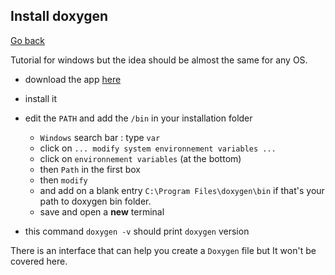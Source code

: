 ## Install doxygen

[Go back](index.md)

Tutorial for windows but the idea
should be almost the same for any OS.

* download the app [here](https://sourceforge.net/projects/doxygen/files/rel-1.9.1/)
* install it
* edit the ``PATH`` and add the `/bin` in your installation folder

    * ``Windows`` search bar : type `var`
    * click on ``... modify system environnement variables ...``
    * click on ``environnement variables`` (at the bottom)
    * then ``Path`` in the first box
    * then ``modify``
    * and add on a blank entry ``C:\Program Files\doxygen\bin`` if that's your path to doxygen
      bin folder.
    * save and open a **new** terminal

* this command ``doxygen -v`` should print
  `doxygen` version

There is an interface that can help you create a ``Doxygen``
file but It won't be covered here.